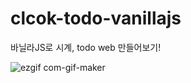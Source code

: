 # clcok-todo-vanillajs
바닐라JS로 시계, todo web 만들어보기!

![ezgif com-gif-maker](https://user-images.githubusercontent.com/33210124/139636659-1f600974-d87a-4ba5-8d4a-9bf2313454de.gif)
